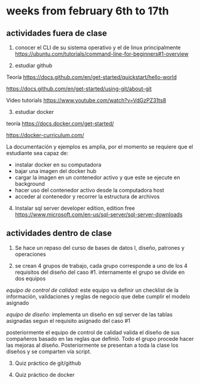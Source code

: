 # weeks from february 6th to 17th

## actividades fuera de clase

1. conocer el CLI de su sistema operativo y el de linux principalmente 
https://ubuntu.com/tutorials/command-line-for-beginners#1-overview 


2. estudiar github

Teoría
https://docs.github.com/en/get-started/quickstart/hello-world 

https://docs.github.com/en/get-started/using-git/about-git 

Video tutorials
https://www.youtube.com/watch?v=VdGzPZ31ts8 

3. estudiar docker

teoría
https://docs.docker.com/get-started/ 

https://docker-curriculum.com/ 

La documentación y ejemplos es amplia, por el momento se requiere que el estudiante sea capaz de: 
- instalar docker en su computadora
- bajar una imagen del docker hub
- cargar la imagen en un contenedor activo y que este se ejecute en background
- hacer uso del contenedor activo desde la computadora host
- acceder al contenedor y recorrer la estructura de archivos

4. Instalar sql server developer edition, edition free
https://www.microsoft.com/en-us/sql-server/sql-server-downloads 


## actividades dentro de clase

1. Se hace un repaso del curso de bases de datos I, diseño, patrones y operaciones

2. se crean 4 grupos de trabajo, cada grupo corresponde a uno de los 4 requisitos del diseño del caso #1. internamente el grupo se divide en dos equipos

_equipo de control de calidad:_ este equipo va definir un checklist de la información, validaciones y reglas de negocio que debe cumplir el modelo asignado 

_equipo de diseño:_ implementa un diseño en sql server de las tablas asignadas segun el requisito asignado del caso #1

posteriormente el equipo de control de calidad valida el diseño de sus compañeros basado en las reglas que definió. Todo el grupo procede hacer las mejoras al diseño. Posteriormente se presentan a toda la clase los diseños y se comparten vía script. 

3. Quiz práctico de git/github

4. Quiz práctico de docker
